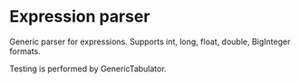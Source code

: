 # Expression parser

Generic parser for expressions. Supports int, long, float, double, BigInteger formats.

Testing is performed by GenericTabulator.
